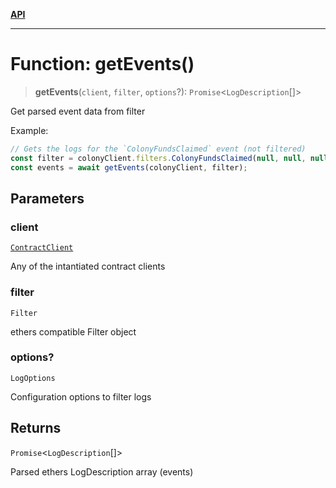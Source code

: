 [**API**](../README.md)

***

# Function: getEvents()

> **getEvents**(`client`, `filter`, `options`?): `Promise`\<`LogDescription`[]\>

Get parsed event data from filter

Example:
```typescript
// Gets the logs for the `ColonyFundsClaimed` event (not filtered)
const filter = colonyClient.filters.ColonyFundsClaimed(null, null, null);
const events = await getEvents(colonyClient, filter);
```

## Parameters

### client

[`ContractClient`](../type-aliases/ContractClient.md)

Any of the intantiated contract clients

### filter

`Filter`

ethers compatible Filter object

### options?

`LogOptions`

Configuration options to filter logs

## Returns

`Promise`\<`LogDescription`[]\>

Parsed ethers LogDescription array (events)
